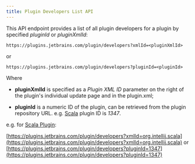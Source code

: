 ```yaml
---
title: Plugin Developers List API
---
```


This API endpoint provides a list of all plugin developers for a plugin by specified *pluginId* or *pluginXmlId*:
 
```
https://plugins.jetbrains.com/plugin/developers?xmlId=<pluginXmlId>
```
or
```
https://plugins.jetbrains.com/plugin/developers?pluginId=<pluginId>
```

Where

* **pluginXmlId** is specified as a *Plugin XML ID* parameter on the right of the plugin's individual update page and in the plugin.xml;

* **pluginId** is a numeric ID of the plugin, can be retrieved from the plugin repository URL. e.g. [Scala](https://plugins.jetbrains.com/plugin/1347-scala) plugin ID is *1347*.

e.g. for [Scala Plugin](https://plugins.jetbrains.com/plugin/1347-scala):

[https://plugins.jetbrains.com/plugin/developers?xmlId=org.intellij.scala](https://plugins.jetbrains.com/plugin/developers?xmlId=org.intellij.scala)
or
[https://plugins.jetbrains.com/plugin/developers?pluginId=1347](https://plugins.jetbrains.com/plugin/developers?pluginId=1347)
